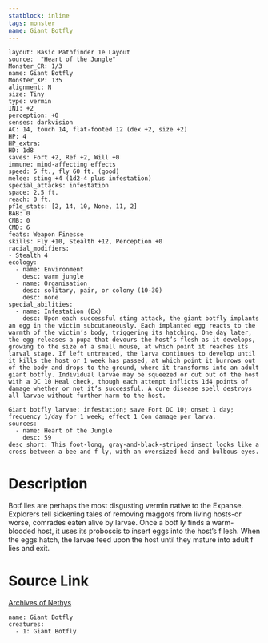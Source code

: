 ```yaml
---
statblock: inline
tags: monster
name: Giant Botfly
---
```

```statblock
layout: Basic Pathfinder 1e Layout
source:  "Heart of the Jungle"
Monster_CR: 1/3
name: Giant Botfly
Monster_XP: 135
alignment: N
size: Tiny
type: vermin
INI: +2
perception: +0
senses: darkvision
AC: 14, touch 14, flat-footed 12 (dex +2, size +2)
HP: 4
HP_extra: 
HD: 1d8
saves: Fort +2, Ref +2, Will +0
immune: mind-affecting effects
speed: 5 ft., fly 60 ft. (good)
melee: sting +4 (1d2-4 plus infestation)
special_attacks: infestation
space: 2.5 ft.
reach: 0 ft.
pf1e_stats: [2, 14, 10, None, 11, 2]
BAB: 0
CMB: 0
CMD: 6
feats: Weapon Finesse
skills: Fly +10, Stealth +12, Perception +0
racial_modifiers:
- Stealth 4
ecology:
  - name: Environment
    desc: warm jungle
  - name: Organisation
    desc: solitary, pair, or colony (10-30)
    desc: none
special_abilities:
  - name: Infestation (Ex)
    desc: Upon each successful sting attack, the giant botfly implants an egg in the victim subcutaneously. Each implanted egg reacts to the warmth of the victim’s body, triggering its hatching. One day later, the egg releases a pupa that devours the host’s flesh as it develops, growing to the size of a small mouse, at which point it reaches its larval stage. If left untreated, the larva continues to develop until it kills the host or 1 week has passed, at which point it burrows out of the body and drops to the ground, where it transforms into an adult giant botfly. Individual larvae may be squeezed or cut out of the host with a DC 10 Heal check, though each attempt inflicts 1d4 points of damage whether or not it’s successful. A cure disease spell destroys all larvae without further harm to the host.

Giant botfly larvae: infestation; save Fort DC 10; onset 1 day; frequency 1/day for 1 week; effect 1 Con damage per larva.
sources:
  - name: Heart of the Jungle
    desc: 59
desc_short: This foot-long, gray-and-black-striped insect looks like a cross between a bee and f ly, with an oversized head and bulbous eyes.
```
# Description
Botf lies are perhaps the most disgusting vermin native to the Expanse. Explorers tell sickening tales of removing maggots from living hosts-or worse, comrades eaten alive by larvae. Once a botf ly finds a warm-blooded host, it uses its proboscis to insert eggs into the host’s f lesh. When the eggs hatch, the larvae feed upon the host until they mature into adult f lies and exit.
# Source Link
[Archives of Nethys](https://aonprd.com/MonsterDisplay.aspx?ItemName=Giant%20Botfly)
```encounter-table
name: Giant Botfly
creatures:
  - 1: Giant Botfly
```
